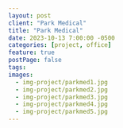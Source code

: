 ```yaml
---
layout: post
client: "Park Medical"
title: "Park Medical"
date: 2023-10-13 7:00:00 -0500
categories: [project, office]
feature: true
postPage: false
tags:
images:
  - img-project/parkmed1.jpg
  - img-project/parkmed2.jpg
  - img-project/parkmed3.jpg
  - img-project/parkmed4.jpg
  - img-project/parkmed5.jpg
---
```

